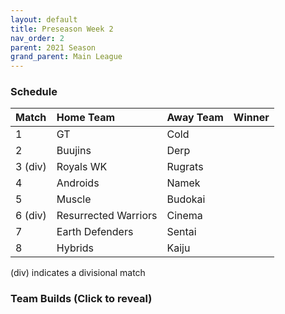 ```yaml
---
layout: default
title: Preseason Week 2
nav_order: 2
parent: 2021 Season
grand_parent: Main League
---
```

### Schedule

|Match          |  Home Team            | Away Team        | Winner          |
| :-------------| :---------------------| :----------------| :---------------|
| 1             | GT                    |  Cold            |          |
| 2             | Buujins               | Derp            |           |
| 3 (div)       | Royals WK             | Rugrats             |            |
| 4             | Androids              | Namek             |         |
| 5             |  Muscle               | Budokai           |          |
| 6 (div)       | Resurrected Warriors  | Cinema            |          |
| 7             | Earth Defenders       | Sentai            |  | 
| 8             | Hybrids               | Kaiju              |             |

(div) indicates a divisional match

### Team Builds (Click to reveal)
	 	 	 	 	 	 	 